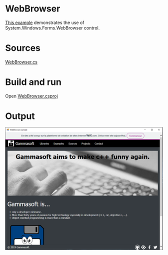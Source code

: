 # WebBrowser

[This example](.) demonstrates the use of System.Windows.Forms.WebBrowser control.

# Sources

[WebBrowser.cs](WebBrowser.cs)

# Build and run

Open [WebBrowser.csproj](WebBrowser.csproj)

# Output

![Screenshot](../../docs/Pictures/Forms/WebBrowser.png)

